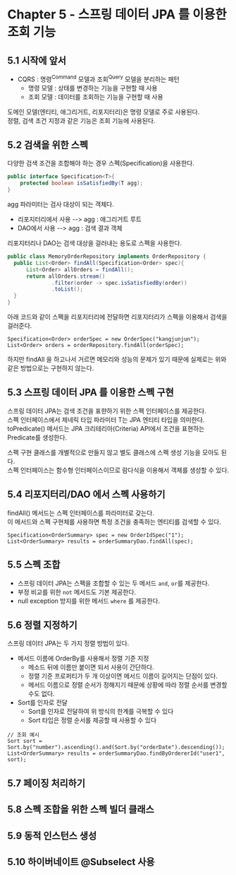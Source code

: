 # Chapter 5 - 스프링 데이터 JPA 를 이용한 조회 기능

## 5.1 시작에 앞서

* CQRS : 명령<sup>Command</sup> 모델과 조회<sup>Query</sup> 모델을 분리하는 패턴
  * 명령 모델 : 상태를 변경하는 기능을 구현할 때 사용  
  * 조회 모델 : 데이터를 조회하는 기능을 구현할 때 사용  

도메인 모델(엔티티, 애그리거트, 리포지터리)은 명령 모델로 주로 사용된다.  
정렬, 검색 조건 지정과 같은 기능은 조회 기능에 사용된다.


## 5.2 검색을 위한 스펙

다양한 검색 조건을 조합해야 하는 경우 스펙(Specification)을 사용한다.  
````java
public interface Specification<T>{
    protected boolean isSatisfiedBy(T agg);
}
````

agg 파라미터는 검사 대상이 되는 객체다. 
- 리포지터리에서 사용 -->  agg : 애그리거트 루트
- DAO에서 사용 --> agg : 검색 결과 객체

리포지터리나 DAO는 검색 대상을 걸러내는 용도로 스펙을 사용한다.

````java
public class MemoryOrderRepository implements OrderRepository {
  public List<Order> findAll(Specification<Order> spec){
      List<Order> allOrders = findAll();
      return allOrders.stream()
              .filter(order -> spec.isSatisfiedBy(order))
              .toList();
  }
}
````

아래 코드와 같이 스펙을 리포지터리에 전달하면 리포지터리가 스펙을 이용해서 검색을 걸러준다.
````
Specification<Order> orderSpec = new OrderSpec("kangjunjun");
List<Order> orders = orderRepository.findAll(orderSpec);
````

하지만 findAll 을 하고나서 거르면 메모리와 성능의 문제가 있기 때문에 실제로는 위와 같은 방법으로는 구현하지 않는다.

## 5.3 스프링 데이터 JPA 를 이용한 스펙 구현

스프링 데이터 JPA는 검색 조건을 표햔하기 위한 스펙 인터페이스를 제공한다.  
스펙 인터페이스에서 제네릭 타입 파라미터 T는 JPA 엔티티 타입을 의미한다.  
toPredicate() 메서드는 JPA 크리테리아(Criteria) API에서 조건을 표현하는 Predicate를 생성한다.

스펙 구현 클래스를 개별적으로 만들지 않고 별도 클래스에 스펙 생성 기능을 모아도 된다.  
스펙 인터페이스는 함수형 인터페이스이므로 람다식을 이용해서 객체를 생성할 수 있다.

## 5.4 리포지터리/DAO 에서 스펙 사용하기

findAll() 메서드는 스펙 인터페이스를 파라미터로 갖는다.  
이 메서드와 스펙 구현체를 사용하면 특정 조건을 충족하는 엔티티를 검색할 수 있다.

````
Specification<OrderSummary> spec = new OrderIdSpec("1");
List<OrderSummary> results = orderSummaryDao.findAll(spec);
````

## 5.5 스펙 조합

* 스프링 데이터 JPA는 스펙을 조합할 수 있는 두 메서드 `and`, `or`를 제공한다.
* 부정 비교를 위한 `not` 메서드도 기본 제공한다.
* null exception 방지를 위한 메서드 `where` 를 제공한다.

## 5.6 정렬 지정하기

스프링 데이터 JPA는 두 가지 정렬 방법이 있다.
* 메서드 이름에 OrderBy를 사용해서 정렬 기준 지정
  * 메소드 뒤에 이름만 붙이면 되서 사용이 간단하다.
  * 정렬 기준 프로퍼티가 두 개 이상이면 메서드 이름이 길어지는 단점이 있다.
  * 메서드 이름으로 정렬 순서가 정해지기 때문에 상황에 따라 정렬 순서를 변경할 수도 없다.
* Sort를 인자로 전달
  * Sort를 인자로 전달하여 위 방식의 한계를 극복할 수 있다
  * Sort 타입은 정렬 순서를 제공할 때 사용할 수 있다

```
// 조회 예시
Sort sort = Sort.by("number").ascending().and(Sort.by("orderDate").descending());
List<OrderSummary> results = orderSummaryDao.findByOrdererId("user1", sort);
```

## 5.7 페이징 처리하기

## 5.8 스펙 조합을 위한 스펙 빌더 클래스

## 5.9 동적 인스턴스 생성

## 5.10 하이버네이트 @Subselect 사용